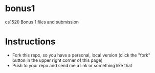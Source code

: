 # bonus1
cs1520 Bonus 1 files and submission

# Instructions
* Fork this repo, so you have a personal, local version (click the "fork" button in the upper right corner of this page)
* Push to your repo and send me a link or something like that
